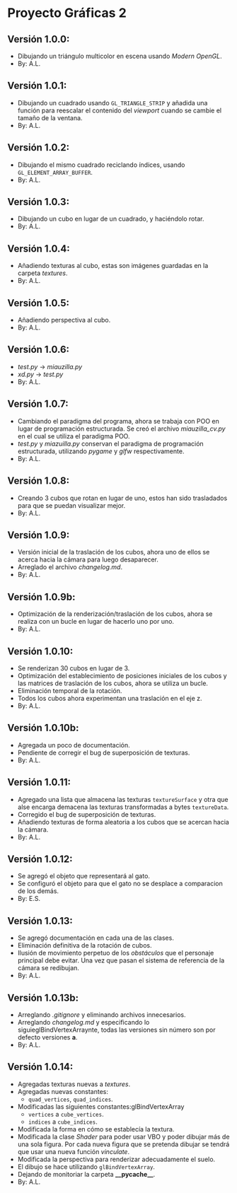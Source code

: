 # Proyecto Gráficas 2

## Versión 1.0.0:
-   Dibujando un triángulo multicolor en escena usando _Modern OpenGL_.
-   By: A.L.

## Versión 1.0.1:
-   Dibujando un cuadrado usando `GL_TRIANGLE_STRIP` y añadida una función para reescalar el contenido del _viewport_ cuando se cambie el tamaño de la ventana.
-   By: A.L.

## Versión 1.0.2:
-   Dibujando el mismo cuadrado reciclando índices, usando `GL_ELEMENT_ARRAY_BUFFER`.
-   By: A.L.

## Versión 1.0.3:
-   Dibujando un cubo en lugar de un cuadrado, y haciéndolo rotar.
-   By: A.L.

## Versión 1.0.4:
-   Añadiendo texturas al cubo, estas son imágenes guardadas en la carpeta _textures_.
-   By: A.L.

## Versión 1.0.5:
-   Añadiendo perspectiva al cubo.
-   By: A.L.

## Versión 1.0.6:
-   _test.py_ -> _miauzilla.py_
-   _xd.py_ -> _test.py_
-   By: A.L.

## Versión 1.0.7:
-   Cambiando el paradigma del programa, ahora se trabaja con POO en lugar de programación estructurada. Se creó el archivo _miauzilla\_cv.py_ en el cual se utiliza el paradigma POO.
-   _test.py_ y _miazuilla.py_ conservan el paradigma de programación estructurada, utilizando _pygame_ y _glfw_ respectivamente.
-   By: A.L.

## Versión 1.0.8:
-   Creando 3 cubos que rotan en lugar de uno, estos han sido trasladados para que se puedan visualizar mejor.
-   By: A.L.

## Versión 1.0.9:
-   Versión inicial de la traslación de los cubos, ahora uno de ellos se acerca hacia la cámara para luego desaparecer.
-   Arreglado el archivo _changelog.md_.
-   By: A.L.

## Versión 1.0.9b:
-   Optimización de la renderización/traslación de los cubos, ahora se realiza con un bucle en lugar de hacerlo uno por uno.
-   By: A.L.

## Versión 1.0.10:
-   Se renderizan 30 cubos en lugar de 3.
-   Optimización del establecimiento de posiciones iniciales de los cubos y las matrices de traslación de los cubos, ahora se utiliza un bucle.
-   Eliminación temporal de la rotación.
-   Todos los cubos ahora experimentan una traslación en el eje z.
-   By: A.L.

## Versión 1.0.10b:
-   Agregada un poco de documentación.
-   Pendiente de corregir el bug de superposición de texturas.
-   By: A.L.

## Versión 1.0.11:
-   Agregado una lista que almacena las texturas `textureSurface` y otra que alse encarga demacena las texturas transformadas a bytes `textureData`.
-   Corregido el bug de superposición de texturas.
-   Añadiendo texturas de forma aleatoria a los cubos que se acercan hacia la cámara.
-   By: A.L.

## Versión 1.0.12:
-   Se agregó el objeto que representará al gato.
-   Se configuró el objeto para que el gato no se desplace a comparacion de los demás.
-   By: E.S.

## Versión 1.0.13:
-   Se agregó documentación en cada una de las clases.
-   Eliminación definitiva de la rotación de cubos.
-   Ilusión de movimiento perpetuo de los _obstáculos_ que el personaje principal debe evitar. Una vez que pasan el sistema de referencia de la cámara se redibujan.
-   By: A.L.

## Versión 1.0.13b:
-   Arreglando _.gitignore_ y eliminando archivos innecesarios.
-   Arreglando _changelog.md_ y especificando lo siguieglBindVertexArraynte, todas las versiones sin número son por defecto versiones **a**.
-   By: A.L.

## Versión 1.0.14:
-   Agregadas texturas nuevas a _textures_.
-   Agregadas nuevas constantes:
    -   `quad_vertices`, `quad_indices`.
-   Modificadas las siguientes constantes:glBindVertexArray
    -   `vertices` a `cube_vertices`.
    -   `indices` a `cube_indices`.
-   Modificada la forma en cómo se establecía la textura.
-   Modificada la clase _Shader_ para poder usar VBO y poder dibujar más de una sola figura. Por cada nueva figura que se pretenda dibujar se tendrá que usar una nueva función _vinculate_.
-   Modificada la perspectiva para renderizar adecuadamente el suelo.
-   El dibujo se hace utilizando `glBindVertexArray`.
-   Dejando de monitoriar la carpeta __\_\_pycache\_\___.
-   By: A.L.
